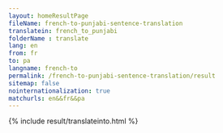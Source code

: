 ```yaml
---
layout: homeResultPage
fileName: french-to-punjabi-sentence-translation
translatein: french_to_punjabi
folderName : translate
lang: en
from: fr
to: pa
langname: french-to
permalink: /french-to-punjabi-sentence-translation/result
sitemap: false
nointernationalization: true
matchurls: en&&fr&&pa
---
```

{% include result/translateinto.html %}

<script src="/js/result/translation.js" data-foldername="{{page.folderName}}" data-lang="{{page.lang}}"></script>

